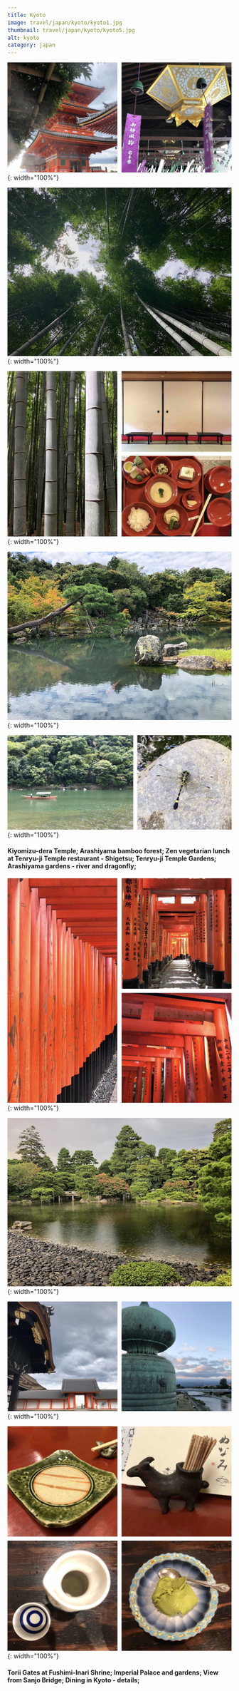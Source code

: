 ```yaml
---
title: Kyoto
image: travel/japan/kyoto/kyoto1.jpg
thumbnail: travel/japan/kyoto/kyoto5.jpg
alt: kyoto
category: japan
---
```


![kyoto temple](./assets/img/travel/japan/kyoto/kyoto2.jpg){: width="100%"}

![bamboo forest](./assets/img/travel/japan/kyoto/kyoto3.jpg){: width="100%"}

![bamboo trees and temple food](./assets/img/travel/japan/kyoto/kyoto4.jpg){: width="100%"}

![temple gardens](./assets/img/travel/japan/kyoto/kyoto5.jpg){: width="100%"}

![arashiyama river and dragonfly](./assets/img/travel/japan/kyoto/kyoto6.jpg){: width="100%"}

#### Kiyomizu-dera Temple; Arashiyama bamboo forest; Zen vegetarian lunch at Tenryu-ji Temple restaurant - Shigetsu; Tenryu-ji Temple Gardens; Arashiyama gardens - river and dragonfly;

![kyoto gates](./assets/img/travel/japan/kyoto/kyoto10.jpg){: width="100%"}

![kyoto palace gardens](./assets/img/travel/japan/kyoto/kyoto9.jpg){: width="100%"}

![palace entrance and river view](./assets/img/travel/japan/kyoto/kyoto8.jpg){: width="100%"}

![kyoto food](./assets/img/travel/japan/kyoto/kyoto7.jpg){: width="100%"}

#### Torii Gates at Fushimi-Inari Shrine; Imperial Palace and gardens; View from Sanjo Bridge; Dining in Kyoto - details;
